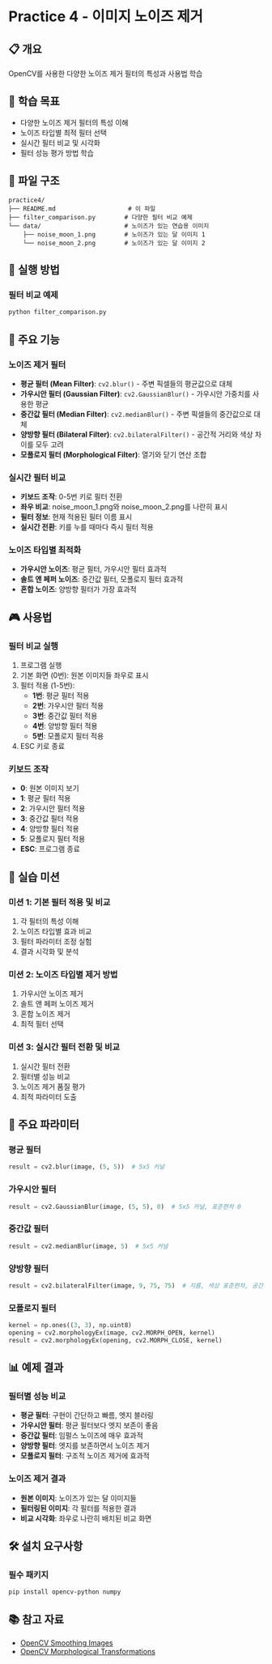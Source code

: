 # Practice 4 - 이미지 노이즈 제거

## 📋 개요
OpenCV를 사용한 다양한 노이즈 제거 필터의 특성과 사용법 학습

## 🎯 학습 목표
- 다양한 노이즈 제거 필터의 특성 이해
- 노이즈 타입별 최적 필터 선택
- 실시간 필터 비교 및 시각화
- 필터 성능 평가 방법 학습

## 📁 파일 구조
```
practice4/
├── README.md                    # 이 파일
├── filter_comparison.py        # 다양한 필터 비교 예제
└── data/                       # 노이즈가 있는 연습용 이미지
    ├── noise_moon_1.png        # 노이즈가 있는 달 이미지 1
    └── noise_moon_2.png        # 노이즈가 있는 달 이미지 2
```

## 🚀 실행 방법

### 필터 비교 예제
```bash
python filter_comparison.py
```

## 🎨 주요 기능

### 노이즈 제거 필터
- **평균 필터 (Mean Filter)**: `cv2.blur()` - 주변 픽셀들의 평균값으로 대체
- **가우시안 필터 (Gaussian Filter)**: `cv2.GaussianBlur()` - 가우시안 가중치를 사용한 평균
- **중간값 필터 (Median Filter)**: `cv2.medianBlur()` - 주변 픽셀들의 중간값으로 대체
- **양방향 필터 (Bilateral Filter)**: `cv2.bilateralFilter()` - 공간적 거리와 색상 차이를 모두 고려
- **모폴로지 필터 (Morphological Filter)**: 열기와 닫기 연산 조합

### 실시간 필터 비교
- **키보드 조작**: 0-5번 키로 필터 전환
- **좌우 비교**: noise_moon_1.png와 noise_moon_2.png를 나란히 표시
- **필터 정보**: 현재 적용된 필터 이름 표시
- **실시간 전환**: 키를 누를 때마다 즉시 필터 적용

### 노이즈 타입별 최적화
- **가우시안 노이즈**: 평균 필터, 가우시안 필터 효과적
- **솔트 앤 페퍼 노이즈**: 중간값 필터, 모폴로지 필터 효과적
- **혼합 노이즈**: 양방향 필터가 가장 효과적

## 🎮 사용법

### 필터 비교 실행
1. 프로그램 실행
2. 기본 화면 (0번): 원본 이미지들 좌우로 표시
3. 필터 적용 (1-5번):
   - **1번**: 평균 필터 적용
   - **2번**: 가우시안 필터 적용
   - **3번**: 중간값 필터 적용
   - **4번**: 양방향 필터 적용
   - **5번**: 모폴로지 필터 적용
4. ESC 키로 종료

### 키보드 조작
- **0**: 원본 이미지 보기
- **1**: 평균 필터 적용
- **2**: 가우시안 필터 적용
- **3**: 중간값 필터 적용
- **4**: 양방향 필터 적용
- **5**: 모폴로지 필터 적용
- **ESC**: 프로그램 종료

## 🎯 실습 미션

### 미션 1: 기본 필터 적용 및 비교
1. 각 필터의 특성 이해
2. 노이즈 타입별 효과 비교
3. 필터 파라미터 조정 실험
4. 결과 시각화 및 분석

### 미션 2: 노이즈 타입별 제거 방법
1. 가우시안 노이즈 제거
2. 솔트 앤 페퍼 노이즈 제거
3. 혼합 노이즈 제거
4. 최적 필터 선택

### 미션 3: 실시간 필터 전환 및 비교
1. 실시간 필터 전환
2. 필터별 성능 비교
3. 노이즈 제거 품질 평가
4. 최적 파라미터 도출

## 🔧 주요 파라미터

### 평균 필터
```python
result = cv2.blur(image, (5, 5))  # 5x5 커널
```

### 가우시안 필터
```python
result = cv2.GaussianBlur(image, (5, 5), 0)  # 5x5 커널, 표준편차 0
```

### 중간값 필터
```python
result = cv2.medianBlur(image, 5)  # 5x5 커널
```

### 양방향 필터
```python
result = cv2.bilateralFilter(image, 9, 75, 75)  # 지름, 색상 표준편차, 공간 표준편차
```

### 모폴로지 필터
```python
kernel = np.ones((3, 3), np.uint8)
opening = cv2.morphologyEx(image, cv2.MORPH_OPEN, kernel)
result = cv2.morphologyEx(opening, cv2.MORPH_CLOSE, kernel)
```

## 📊 예제 결과

### 필터별 성능 비교
- **평균 필터**: 구현이 간단하고 빠름, 엣지 블러링
- **가우시안 필터**: 평균 필터보다 엣지 보존이 좋음
- **중간값 필터**: 임펄스 노이즈에 매우 효과적
- **양방향 필터**: 엣지를 보존하면서 노이즈 제거
- **모폴로지 필터**: 구조적 노이즈 제거에 효과적

### 노이즈 제거 결과
- **원본 이미지**: 노이즈가 있는 달 이미지들
- **필터링된 이미지**: 각 필터를 적용한 결과
- **비교 시각화**: 좌우로 나란히 배치된 비교 화면

## 🛠️ 설치 요구사항

### 필수 패키지
```bash
pip install opencv-python numpy
```

## 📚 참고 자료
- [OpenCV Smoothing Images](https://docs.opencv.org/4.x/d4/d13/tutorial_py_filtering.html)
- [OpenCV Morphological Transformations](https://docs.opencv.org/4.x/d9/d61/tutorial_py_morphological_ops.html) 